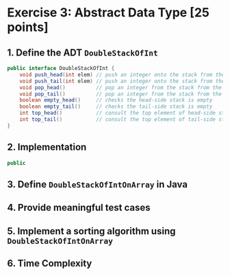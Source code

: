 # Exercise 3: Abstract Data Type [25 points]



## 1. Define the ADT `DoubleStackOfInt`

```java
public interface DoubleStackOfInt {
	void push_head(int elem) // push an integer onto the stack from the head of array
	void push_tail(int elem) // push an integer onto the stack from the tail of array
	void pop_head()  	     // pop an integer from the stack from the head of array
    void pop_tail()  	     // pop an integer from the stack from the tail of arry
	boolean empty_head()     // checks the head-side stack is empty
	boolean empty_tail()     // checks the tail-side stack is empty
    int top_head() 		     // consult the top element of head-side stack without popping it
    int top_tail() 		     // consult the top element of tail-side stack without popping it
}
```

## 2. Implementation

```java
public 
```

## 3. Define `DoubleStackOfIntOnArray` in Java



## 4. Provide meaningful test cases



## 5. Implement a sorting algorithm using `DoubleStackOfIntOnArray`



## 6. Time Complexity
